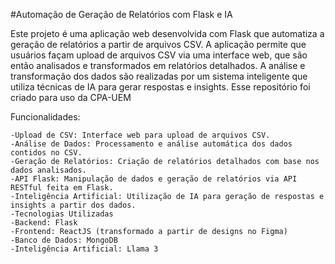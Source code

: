 #Automação de Geração de Relatórios com Flask e IA

Este projeto é uma aplicação web desenvolvida com Flask que automatiza a geração de relatórios a partir de arquivos CSV. A aplicação permite que usuários façam upload de arquivos CSV via uma interface web, que são então analisados e transformados em relatórios detalhados. A análise e transformação dos dados são realizadas por um sistema inteligente que utiliza técnicas de IA para gerar respostas e insights. Esse repositório foi criado para uso da CPA-UEM

Funcionalidades:
```
-Upload de CSV: Interface web para upload de arquivos CSV.
-Análise de Dados: Processamento e análise automática dos dados contidos no CSV.
-Geração de Relatórios: Criação de relatórios detalhados com base nos dados analisados.
-API Flask: Manipulação de dados e geração de relatórios via API RESTful feita em Flask.
-Inteligência Artificial: Utilização de IA para geração de respostas e insights a partir dos dados.
-Tecnologias Utilizadas
-Backend: Flask
-Frontend: ReactJS (transformado a partir de designs no Figma)
-Banco de Dados: MongoDB
-Inteligência Artificial: Llama 3
```